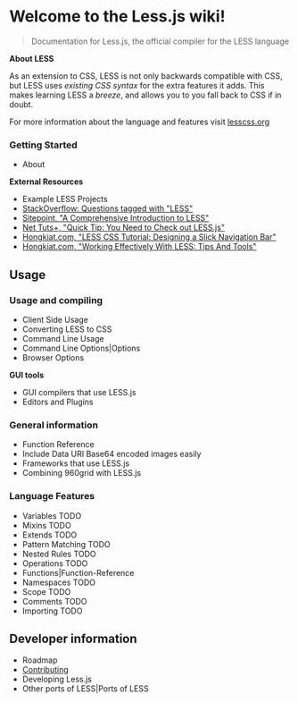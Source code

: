 # Welcome to the Less.js wiki!

> Documentation for Less.js, the official compiler for the LESS language

**About LESS**

As an extension to CSS, LESS is not only backwards compatible with CSS, but LESS uses _existing CSS syntax_ for the extra features it adds. This makes learning LESS a _breeze_, and allows you to you fall back to CSS if in doubt.

<span class="warning">For more information about the language and features visit [lesscss.org][website]</span>


### Getting Started
* About

**External Resources**
* Example LESS Projects
* [StackOverflow: Questions tagged with "LESS"][stackoverflow]
* [Sitepoint, "A Comprehensive Introduction to LESS"][sitepoint-article]
* [Net Tuts+, "Quick Tip: You Need to Check out LESS.js"][nettuts]
* [Hongkiat.com, "LESS CSS Tutorial: Designing a Slick Navigation Bar"][hongkiatNavbar]
* [Hongkiat.com, "Working Effectively With LESS: Tips And Tools"][hongkiatEffective]


## Usage

### Usage and compiling

* Client Side Usage
* Converting LESS to CSS
* Command Line Usage
* Command Line Options|Options
* Browser Options

**GUI tools**
* GUI compilers that use LESS.js
* Editors and Plugins


### General information
* Function Reference
* Include Data URI Base64 encoded images easily
* Frameworks that use LESS.js
* Combining 960grid with LESS.js


### Language Features

* Variables TODO
* Mixins TODO
* Extends TODO
* Pattern Matching TODO
* Nested Rules TODO
* Operations TODO
* Functions|Function-Reference
* Namespaces TODO
* Scope TODO
* Comments TODO
* Importing TODO


## Developer information
* Roadmap
* [Contributing][contributing]
* Developing Less.js
* Other ports of LESS|Ports of LESS


<!-- referenced links, these stay invisible unless in edit mode. Try to use these inside the content instead of full paths. -->

[website]:           http://lesscss.org/ "Less.js Official Website"
[contributing]:      https://github.com/cloudhead/less.js/blob/master/CONTRIBUTING.md "Contributing to Less.js"
[issues]:            https://github.com/cloudhead/less.js/issues?state=open "Visit GitHub Issues for Less.js"

[nettuts]: http://net.tutsplus.com/tutorials/html-css-techniques/quick-tip-you-need-to-check-out-less-js/ "Quick Tip: You Need to Check out LESS.js"
[sitepoint-article]: http://www.sitepoint.com/a-comprehensive-introduction-to-less/ "Introduction to LESS"
[stackoverflow]:     http://stackoverflow.com/questions/tagged/less "Questions tagged with 'LESS'"

[hongkiatNavbar]: http://www.hongkiat.com/blog/less-css-tutorial-design-slick-menu-nav-bar/
[hongkiatEffective]: http://www.hongkiat.com/blog/less-tips-tools/
